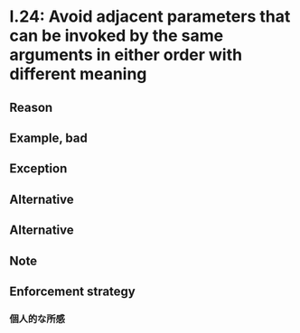 # I.24: Avoid adjacent parameters that can be invoked by the same arguments in either order with different meaning

## Reason

## Example, bad

## Exception

## Alternative

## Alternative

## Note

## Enforcement strategy

### 個人的な所感
